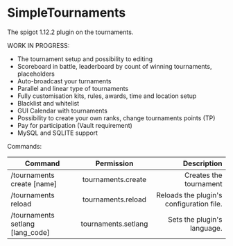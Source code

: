 # SimpleTournaments
The spigot 1.12.2 plugin on the tournaments.

WORK IN PROGRESS:
* The tournament setup and possibility to editing
* Scoreboard in battle, leaderboard by count of winning tournaments, placeholders
* Auto-broadcast your turnaments
* Parallel and linear type of tournaments
* Fully customisation kits, rules, awards, time and location setup
* Blacklist and whitelist
* GUI Calendar with tournaments
* Possibility to create your own ranks, change tournaments points (TP)
* Pay for participation (Vault requirement)
* MySQL and SQLITE support

Commands:

| Command                          |     Permission      |                              Description |
|----------------------------------|:-------------------:|-----------------------------------------:|
| /tournaments create [name]       | tournaments.create  |                   Creates the tournament |
| /tournaments reload              | tournaments.reload  | Reloads the plugin's configuration file. |
| /tournaments setlang [lang_code] | tournaments.setlang |              Sets the plugin's language. |
